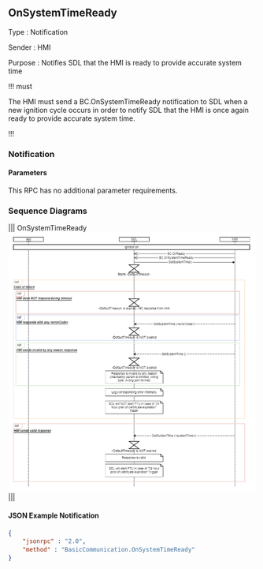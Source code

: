## OnSystemTimeReady

Type
: Notification

Sender
: HMI

Purpose
: Notifies SDL that the HMI is ready to provide accurate system time

!!! must

The HMI must send a BC.OnSystemTimeReady notification to SDL when a new ignition cycle occurs in order to notify SDL that the HMI is once again ready to provide accurate system time.

!!!

### Notification

#### Parameters

This RPC has no additional parameter requirements.

### Sequence Diagrams
|||
OnSystemTimeReady
![OnSystemTimeReady](assets/OnSystemTimeReady_Ign_On.png)
|||

#### JSON Example Notification  

```json
{
	"jsonrpc" : "2.0",
	"method" : "BasicCommunication.OnSystemTimeReady"
}
```
